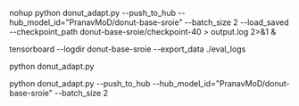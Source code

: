 nohup python donut_adapt.py --push_to_hub --hub_model_id="PranavMoD/donut-base-sroie" --batch_size 2 --load_saved --checkpoint_path donut-base-sroie/checkpoint-40 > output.log 2>&1 &

tensorboard --logdir donut-base-sroie --export_data ./eval_logs


python donut_adapt.py 


python donut_adapt.py --push_to_hub --hub_model_id="PranavMoD/donut-base-sroie" --batch_size 2